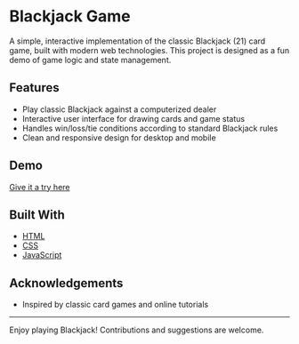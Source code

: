 # Blackjack Game

A simple, interactive implementation of the classic Blackjack (21) card game, built with modern web technologies. This project is designed as a fun demo of game logic and state management.

## Features

- Play classic Blackjack against a computerized dealer
- Interactive user interface for drawing cards and game status
- Handles win/loss/tie conditions according to standard Blackjack rules
- Clean and responsive design for desktop and mobile

## Demo

[Give it a try here](https://dimitrisboutakoglou.github.io/blackjack-game/)


## Built With

- [HTML](https://developer.mozilla.org/en-US/docs/Web/HTML)
- [CSS](https://developer.mozilla.org/docs/Web/CSS)
- [JavaScript](https://developer.mozilla.org/en-US/docs/Web/JavaScript)


## Acknowledgements

- Inspired by classic card games and online tutorials

---

Enjoy playing Blackjack! Contributions and suggestions are welcome.
